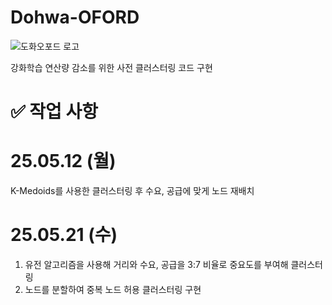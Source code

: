 # Dohwa-OFORD

![도화오포드 로고](https://github.com/user-attachments/assets/dca41e5b-5bb4-4e19-bc52-766451dbccd6)

강화학습 연산량 감소를 위한 사전 클러스터링 코드 구현

# ✅ 작업 사항
# 25.05.12 (월)
K-Medoids를 사용한 클러스터링 후 수요, 공급에 맞게 노드 재배치

# 25.05.21 (수)
1. 유전 알고리즘을 사용해 거리와 수요, 공급을 3:7 비율로 중요도를 부여해 클러스터링
2. 노드를 분할하여 중복 노드 허용 클러스터링 구현

